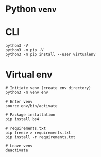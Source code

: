 # Python `venv`

# CLI

```
python3 -V
python3 -m pip -V
python3 -m pip install --user virtualenv
```

# Virtual env

```
# Initiate venv (create env directory)
python3 -m venv env

# Enter venv
source env/bin/activate

# Package installation
pip install bs4

# requirements.txt
pip freeze > requirements.txt
pip install -r requirements.txt

# Leave venv
deactivate
```
